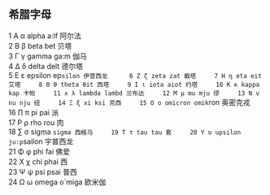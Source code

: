 ## 希腊字母
1 Α α alpha a:lf 阿尔法  
2 Β β beta bet 贝塔    
3 Γ γ gamma ga:m 伽马    
4 Δ δ delta delt 德尔塔    
5 Ε ε epsilon ep`silon 伊普西龙     
6 Ζ ζ zeta zat 截塔    
7 Η η eta eit 艾塔    
8 Θ θ theta θit 西塔    
9 Ι ι iota aiot 约塔    
10 Κ κ kappa kap 卡帕    
11 ∧ λ lambda lambd 兰布达    
12 Μ μ mu mju 缪    
13 Ν ν nu nju 纽    
14 Ξ ξ xi ksi 克西    
15 Ο ο omicron omik`ron 奥密克戎    
16 ∏ π pi pai 派    
17 Ρ ρ rho rou 肉    
18 ∑ σ sigma `sigma 西格马    
19 Τ τ tau tau 套    
20 Υ υ upsilon ju:p`sailon 宇普西龙     
21 Φ φ phi fai 佛爱    
22 Χ χ chi phai 西    
23 Ψ ψ psi psai 普西    
24 Ω ω omega o`miga 欧米伽
